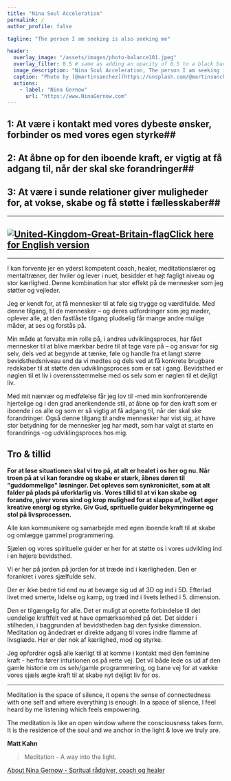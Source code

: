 ```yaml
---
title: "Nina Soul Acceleration"
permalink: /
author_profile: false

tagline: "The person I am seeking is also seeking me"

header:
  overlay_image: "/assets/images/photo-balance101.jpeg"
  overlay_filter: 0.5 # same as adding an opacity of 0.5 to a black background
  image_description: "Nina Soul Acceleration, The person I am seeking is also seeking me"
  caption: "Photo by [@martinsanchez](https://unsplash.com/@martinsanchez)"
  actions:
    - label: "Nina Gernow"
      url: "https://www.NinaGernow.com"
---
```

  
> 

## 1: At være i kontakt med vores dybeste ønsker, forbinder os med vores egen styrke##

## 2: At åbne op for den iboende kraft, er vigtig at få adgang til, når der skal ske forandringer##

## 3: At være i sunde relationer giver muligheder for, at vokse, skabe og få støtte i fællesskaber##
 

---

## [![United-Kingdom-Great-Britain-flag](/assets/images/United-Kingdom-Great-Britain-flag-48px.png)Click here for English version](https://translate.google.com/translate?hl=&sl=da&tl=en&u=https%3A%2F%2Fninagernow.com%2F)

---

I kan forvente jer en yderst kompetent coach, healer, meditationslærer og mentaltræner, der hviler og lever i nuet, besidder et højt fagligt niveau og stor kærlighed. Denne kombination har stor effekt på de mennesker som jeg støtter og vejleder.

Jeg er kendt for, at få mennesker til at føle sig trygge og værdifulde. Med denne tilgang, til de mennesker – og deres udfordringer som jeg møder, oplever alle, at den fastlåste tilgang pludselig får mange andre mulige måder, at ses og forstås på.

Min måde at forvalte min rolle på, i andres udviklingsproces, har fået mennesker til at blive mærkbar bedre til at tage vare på – og ansvar for sig selv, dels ved at begynde at tænke, føle og handle fra et langt større bevidsthedsniveau end da vi mødtes og dels ved at få konkrete brugbare redskaber til at støtte den udviklingsproces som er sat i gang. Bevidsthed er nøglen til et liv i overensstemmelse med os selv som er nøglen til et dejligt liv.

Med mit nærvær  og medfølelse får jeg lov til -med min konfronterende hjertelige og i den grad anerkendende stil, at åbne op for den kraft som er iboende i os alle og som er så vigtig at få adgang til, når der skal ske forandringer. Også denne tilgang til andre mennesker har vist sig, at have stor betydning for  de mennesker jeg har mødt, som har valgt at starte en forandrings -og udviklingsproces hos mig.



## Tro & tillid

**For at løse situationen skal vi tro på, at alt er healet i os her og nu. Når troen på at vi kan forandre og skabe er stærk, åbnes døren til "guddommelige" løsninger. Det opleves som synkronicitet, som at alt falder på plads på uforklarlig vis.
Vores tillid til at vi kan skabe og forandre, giver vores sind og krop mulighed for at slappe af, hvilket øger kreative energi og styrke. Giv Gud, sprituelle guider bekymringerne og stol på livsprocessen.**

Alle kan kommunikere og samarbejde med egen iboende kraft til at skabe og omlægge gammel programmering.

Sjælen og vores spirituelle guider er her for at støtte os i vores udvikling ind i en højere bevidsthed.

Vi er her på jorden på jorden for at træde ind i kærligheden. Den er forankret i vores sjælfulde selv.

Der er ikke bedre tid end nu at bevæge sig ud af 3D og ind i 5D. Efterlad livet med smerte, lidelse og kamp, og træd ind i livets lethed i 5. dimension.

Den er tilgængelig for alle. Det er muligt at oprette forbindelse til det uendelige kraftfelt ved at have opmærksomhed på det. Det sidder i stilheden, i baggrunden af bevidstheden bag den fysiske dimension. Meditation og åndedræt er direkte adgang til vores indre flamme af livsglæde. Her er der nok af kærlighed, mod og styrke.

Jeg opfordrer også alle kærligt til at komme i kontakt med den feminine kraft - herfra fører intuitionen os på rette vej. Det vil både lede os ud af den gamle historie om os selv/gamle programmering, og bane vej for at vække vores sjæls ægte kraft til at skabe nyt dejligt liv for os.


---


Meditation is the space of silence, it opens the sense of connectedness with one self and where everything is enough. In a space of silence, I feel heard by me listening which feels empowering.

The meditation is like an open window where the consciousness takes form. It is the residence of the soul and we anchor in the light & love we truly are.

**Matt Kahn**

> Meditation - A way into the light.


[About Nina Gernow - Spritual rådgiver, coach og healer](https://ninagernow.com/about/)
